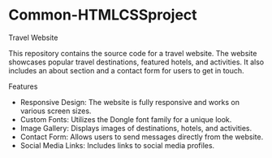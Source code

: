 # Common-HTMLCSSproject
 Travel Website

This repository contains the source code for a travel website. The website showcases popular travel destinations, featured hotels, and activities. It also includes an about section and a contact form for users to get in touch.

 Features

- Responsive Design: The website is fully responsive and works on various screen sizes.
- Custom Fonts: Utilizes the Dongle font family for a unique look.
- Image Gallery: Displays images of destinations, hotels, and activities.
- Contact Form: Allows users to send messages directly from the website.
- Social Media Links: Includes links to social media profiles.


